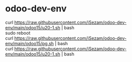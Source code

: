 ﻿# odoo-dev-env

curl https://raw.githubusercontent.com/iSezam/odoo-dev-env/main/odoo15/u20-1.sh | bash  
sudo reboot  
curl https://raw.githubusercontent.com/iSezam/odoo-dev-env/main/odoo15/pg.sh | bash  
curl https://raw.githubusercontent.com/iSezam/odoo-dev-env/main/odoo15/u20-1.sh | bash  

